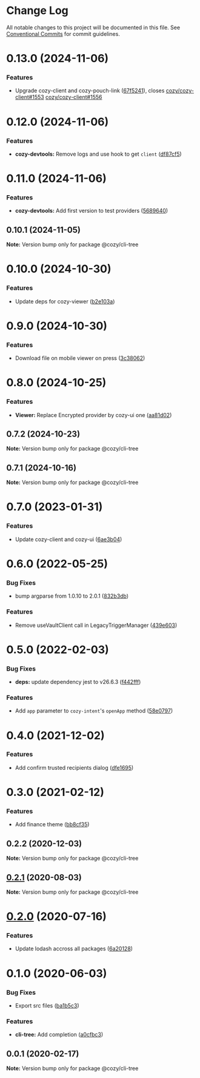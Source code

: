 # Change Log

All notable changes to this project will be documented in this file.
See [Conventional Commits](https://conventionalcommits.org) for commit guidelines.

# 0.13.0 (2024-11-06)


### Features

* Upgrade cozy-client and cozy-pouch-link ([67f5241](https://github.com/cozy/cozy-libs/commit/67f5241754e0472a991dad3e5fafd0b1c5edb9c6)), closes [cozy/cozy-client#1553](https://github.com/cozy/cozy-client/issues/1553) [cozy/cozy-client#1556](https://github.com/cozy/cozy-client/issues/1556)





# 0.12.0 (2024-11-06)


### Features

* **cozy-devtools:** Remove logs and use hook to get `client` ([df87cf5](https://github.com/cozy/cozy-libs/commit/df87cf500edacae42c55c4bbf710fa2e55ea8ba3))





# 0.11.0 (2024-11-06)


### Features

* **cozy-devtools:** Add first version to test providers ([5689640](https://github.com/cozy/cozy-libs/commit/568964008bb657dfaf8038ac2d9fa3dca8d3eb1c))





## 0.10.1 (2024-11-05)

**Note:** Version bump only for package @cozy/cli-tree





# 0.10.0 (2024-10-30)


### Features

* Update deps for cozy-viewer ([b2e103a](https://github.com/cozy/cozy-libs/commit/b2e103a1280182881ae1133860c0a09650271920))





# 0.9.0 (2024-10-30)


### Features

* Download file on mobile viewer on press ([3c38062](https://github.com/cozy/cozy-libs/commit/3c38062e2c83d5b8f7d0065323c18d45b5ce9564))





# 0.8.0 (2024-10-25)


### Features

* **Viewer:** Replace Encrypted provider by cozy-ui one ([aa81d02](https://github.com/cozy/cozy-libs/commit/aa81d02f0a70de8044f704cbd895b1d54c9f38b8))





## 0.7.2 (2024-10-23)

**Note:** Version bump only for package @cozy/cli-tree





## 0.7.1 (2024-10-16)

**Note:** Version bump only for package @cozy/cli-tree





# 0.7.0 (2023-01-31)


### Features

* Update cozy-client and cozy-ui ([6ae3b04](https://github.com/cozy/cozy-libs/commit/6ae3b04925ae64fa30f3ec8b6e716453d0a630fe))





# 0.6.0 (2022-05-25)


### Bug Fixes

* bump argparse from 1.0.10 to 2.0.1 ([832b3db](https://github.com/cozy/cozy-libs/commit/832b3dbdfe774061357a3fc451976574b1d653fd))


### Features

* Remove useVaultClient call in LegacyTriggerManager ([439e603](https://github.com/cozy/cozy-libs/commit/439e603cef915e9fede72ae293ae35ca330347eb))





# 0.5.0 (2022-02-03)


### Bug Fixes

* **deps:** update dependency jest to v26.6.3 ([f442fff](https://github.com/cozy/cozy-libs/commit/f442fff5f594f04f910046d971950023fcbdd958))


### Features

* Add `app` parameter to `cozy-intent`'s `openApp` method ([58e0797](https://github.com/cozy/cozy-libs/commit/58e079738cf4c588616912922ae0586876aa8d37))





# 0.4.0 (2021-12-02)


### Features

* Add confirm trusted recipients dialog ([dfe1695](https://github.com/cozy/cozy-libs/commit/dfe1695))





# 0.3.0 (2021-02-12)


### Features

* Add finance theme ([bb8cf35](https://github.com/cozy/cozy-libs/commit/bb8cf35))





## 0.2.2 (2020-12-03)

**Note:** Version bump only for package @cozy/cli-tree





## [0.2.1](https://github.com/cozy/cozy-libs/compare/@cozy/cli-tree@0.2.0...@cozy/cli-tree@0.2.1) (2020-08-03)

**Note:** Version bump only for package @cozy/cli-tree





# [0.2.0](https://github.com/cozy/cozy-libs/compare/@cozy/cli-tree@0.1.0...@cozy/cli-tree@0.2.0) (2020-07-16)


### Features

* Update lodash accross all packages ([6a20128](https://github.com/cozy/cozy-libs/commit/6a20128))





# 0.1.0 (2020-06-03)


### Bug Fixes

* Export src files ([ba1b5c3](https://github.com/cozy/cozy-libs/commit/ba1b5c3))


### Features

* **cli-tree:** Add completion ([a0cfbc3](https://github.com/cozy/cozy-libs/commit/a0cfbc3))





## 0.0.1 (2020-02-17)

**Note:** Version bump only for package @cozy/cli-tree
